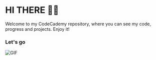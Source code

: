 # HI THERE 👋🏼

Welcome to my CodeCademy repository, where you can see my code, progress and projects. Enjoy it!

### Let's go

![GIF](https://media.giphy.com/media/MGdfeiKtEiEPS/giphy.gif?cid=ecf05e47vk564l9j4gwm9z0kkdtaoik0jnimv15sczvr7jwk&rid=giphy.gif&ct=g)


